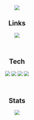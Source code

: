 <div align="center">
  <img src="https://capsule-render.vercel.app/api?type=waving&color=timeAuto&height=300&section=header&text=Park%20Minjeong&fontSize=60">
  
  <h2> Links </h2>
  <a href="https://www.instagram.com/minwjd1028/">
    <img src="https://img.shields.io/badge/Instagram-%23E4405F.svg?style=for-the-badge&logo=Instagram&logoColor=white">
  </a>  
  <br>
  <br>
  <br>
  
  <h2> Tech </h2>
  <img src="https://img.shields.io/badge/python-3670A0?style=for-the-badge&logo=python&logoColor=ffdd54">
  <img src="https://img.shields.io/badge/r-%23276DC3.svg?style=for-the-badge&logo=r&logoColor=white">
  <img src="https://img.shields.io/badge/mysql-%2300f.svg?style=for-the-badge&logo=mysql&logoColor=white">
  <img src="https://img.shields.io/badge/Neo4j-008CC1?style=for-the-badge&logo=neo4j&logoColor=white">
  <br>
  <br>
  <br>
  
  <h2> Stats </h2>
  <img src="https://github-readme-stats.vercel.app/api?username=Park-Min-Jeong&theme=default&show_icons=true">
</div>
